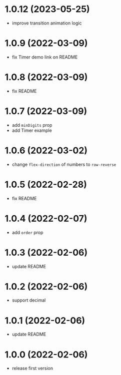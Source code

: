 # 1.0.12 (2023-05-25)

- improve transition animation logic

# 1.0.9 (2022-03-09)

- fix Timer demo link on README

# 1.0.8 (2022-03-09)

- fix README

# 1.0.7 (2022-03-09)

- add `minDigits` prop
- add Timer example

# 1.0.6 (2022-03-02)

- change `flex-direction` of numbers to `row-reverse`

# 1.0.5 (2022-02-28)

- fix README

# 1.0.4 (2022-02-07)

- add `order` prop

# 1.0.3 (2022-02-06)

- update README

# 1.0.2 (2022-02-06)

- support decimal

# 1.0.1 (2022-02-06)

- update README

# 1.0.0 (2022-02-06)

- release first version
